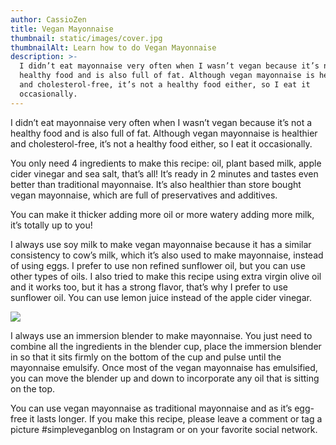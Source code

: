 ```yaml
---
author: CassioZen
title: Vegan Mayonnaise
thumbnail: static/images/cover.jpg
thumbnailAlt: Learn how to do Vegan Mayonnaise
description: >-
  I didn’t eat mayonnaise very often when I wasn’t vegan because it’s not a
  healthy food and is also full of fat. Although vegan mayonnaise is healthier
  and cholesterol-free, it’s not a healthy food either, so I eat it
  occasionally.
---
```


I didn’t eat mayonnaise very often when I wasn’t vegan because it’s not a healthy food and is also full of fat. Although vegan mayonnaise is healthier and cholesterol-free, it’s not a healthy food either, so I eat it occasionally.

You only need 4 ingredients to make this recipe: oil, plant based milk, apple cider vinegar and sea salt, that’s all! It’s ready in 2 minutes and tastes even better than traditional mayonnaise. It’s also healthier than store bought vegan mayonnaise, which are full of preservatives and additives.

You can make it thicker adding more oil or more watery adding more milk, it’s totally up to you!

I always use soy milk to make vegan mayonnaise because it has a similar consistency to cow’s milk, which it’s also used to make mayonnaise, instead of using eggs. I prefer to use non refined sunflower oil, but you can use other types of oils. I also tried to make this recipe using extra virgin olive oil and it works too, but it has a strong flavor, that’s why I prefer to use sunflower oil. You can use lemon juice instead of the apple cider vinegar.

![](blob:http://localhost:1313/375e2771-5260-432a-8fda-85483f0f59c1)

I always use an immersion blender to make mayonnaise. You just need to combine all the ingredients in the blender cup, place the immersion blender in so that it sits firmly on the bottom of the cup and pulse until the mayonnaise emulsify. Once most of the vegan mayonnaise has emulsified, you can move the blender up and down to incorporate any oil that is sitting on the top.

You can use vegan mayonnaise as traditional mayonnaise and as it’s egg-free it lasts longer. If you make this recipe, please leave a comment or tag a picture \#simpleveganblog on Instagram or on your favorite social network.

